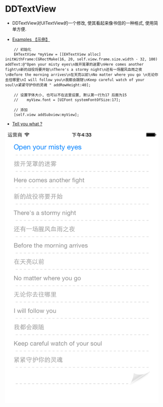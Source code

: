 # DDTextView
- DDTextView对UITextView的一个修改, 使其看起来像书信的一种格式, 使用简单方便.

* [Examples 【示例】](#Examples)
```objc
    // 初始化
    EHTextView *myView = [[EHTextView alloc] initWithFrame:CGRectMake(16, 20, self.view.frame.size.width - 32, 100) addText:@"Open your misty eyes\n拨开笼罩的迷雾\nHere comes another fight\n新的战役将要开始\nThere's a stormy night\n还有一场腥风血雨之夜\nBefore the morning arrives\n在天亮以前\nNo matter where you go \n无论你去往哪里\nI will follow you\n我都会跟随\nKeep careful watch of your soul\n紧紧守护你的灵魂 " addRowHeight:40];
    
    // 设置字体大小, 也可以不在这里设置, 默认第一行为17 后面为15
    //    myView.font = [UIFont systemFontOfSize:17];
    
    // 添加
    [self.view addSubview:myView];
 ```
* [Tell you what ?](#Examples)

![fscalendar---headeralpha](https://github.com/Mill0/DDTextView/blob/master/DDTextView/Images.xcassets/DDTextView.imageset/DDTextView%402x-1.png)
